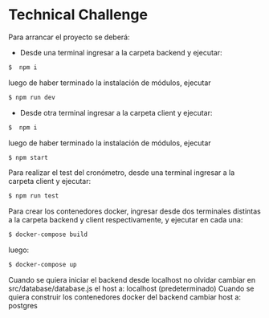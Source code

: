 # Technical Challenge

Para arrancar el proyecto se deberá:

- Desde una terminal ingresar a la carpeta backend y ejecutar:
 ```sh
$  npm i
```
luego de haber terminado la instalación de módulos, ejecutar 
```sh
$ npm run dev
```
- Desde otra terminal  ingresar a la carpeta client y ejecutar:
 ```sh
$  npm i
```
luego de haber terminado la instalación de módulos, ejecutar 
```sh
$ npm start
```

Para realizar el test del cronómetro, desde una terminal ingresar a la carpeta client y ejecutar:

```sh
$ npm run test
```

Para crear los contenedores docker, ingresar desde dos terminales distintas a la carpeta backend y client respectivamente, y ejecutar en cada una:

```sh
$ docker-compose build
```
luego:

```sh
$ docker-compose up
```

Cuando se quiera iniciar el backend desde localhost no olvidar cambiar en src/database/database.js el host a: localhost (predeterminado)
Cuando se quiera construir los contenedores docker del backend  cambiar host a: postgres

